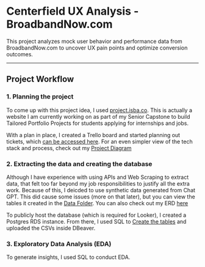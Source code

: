 # Centerfield UX Analysis - BroadbandNow.com

This project analyzes mock user behavior and performance data from BroadbandNow.com to uncover UX pain points and optimize conversion outcomes.

---

## Project Workflow

### 1. Planning the project

To come up with this project idea, I used [project.isba.co](https://project.isba.co). This is actually a website I am currently working on as part of my Senior Capstone to build Tailored Portfolio Projects for students applying for internships and jobs. 

With a plan in place, I created a Trello board and started planning out tickets, which [can be accessed here](https://trello.com/b/cy6HI9g6/centerfield-project). For an even simpler view of the tech stack and process, check out my [Project Diagram](Visuals/Project_Diagram.png)

### 2. Extracting the data and creating the database

Although I have experience with using APIs and Web Scraping to extract data, that felt too far beyond my job responsibilities to justify all the extra work. Because of this, I deicded to use synthetic data generated from Chat GPT. This did cause some issues (more on that later), but you can view the tables it created in the [Data Folder](Data/). You can also check out my ERD [here](Visuals/ERD.png)

To publicly host the database (which is required for Looker), I created a Postgres RDS instance. From there, I used SQL to [Create the tables](SQL/create_database.sql) and uploaded the CSVs inside DBeaver.

### 3. Exploratory Data Analysis (EDA)

To generate insights, I used SQL to conduct EDA. 
